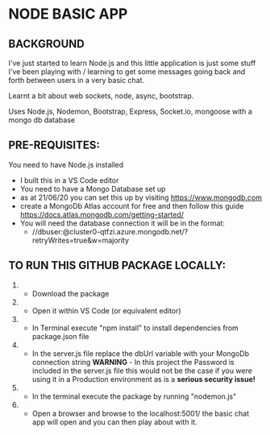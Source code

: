 # NODE BASIC APP

## BACKGROUND
I've just started to learn Node.js and this little application
is just some stuff I've been playing with / learning to get some
messages going back and forth between users in a very basic chat.

Learnt a bit about web sockets, node, async, bootstrap.

Uses Node.js, Nodemon, Bootstrap, Express, Socket.io, mongoose with a mongo db database

## PRE-REQUISITES:
You need to have Node.js installed
- I built this in a VS Code editor
- You need to have a Mongo Database set up
- as at 21/06/20 you can set this up by visiting https://www.mongodb.com
- create a MongoDb Atlas account for free and then follow this guide https://docs.atlas.mongodb.com/getting-started/
- You will need the database connection it will be in the format:
  - //dbuser:<password>@cluster0-qtfzi.azure.mongodb.net/<dbname>?retryWrites=true&w=majority

## TO RUN THIS GITHUB PACKAGE LOCALLY:
1. - Download the package
2. - Open it within VS Code (or equivalent editor)
3. - In Terminal execute "npm install" to install dependencies from package.json file
4. - In the server.js file replace the dbUrl variable with your MongoDb connection string
**WARNING** - In this project the Password is included in the server.js file this would not be
the case if you were using it in a Production environment as is a **serious security issue!**
5. - In the terminal execute the package by running "nodemon.js"
6. - Open a browser and browse to the localhost:5001/ the basic chat app will open and you
can then play about with it.

